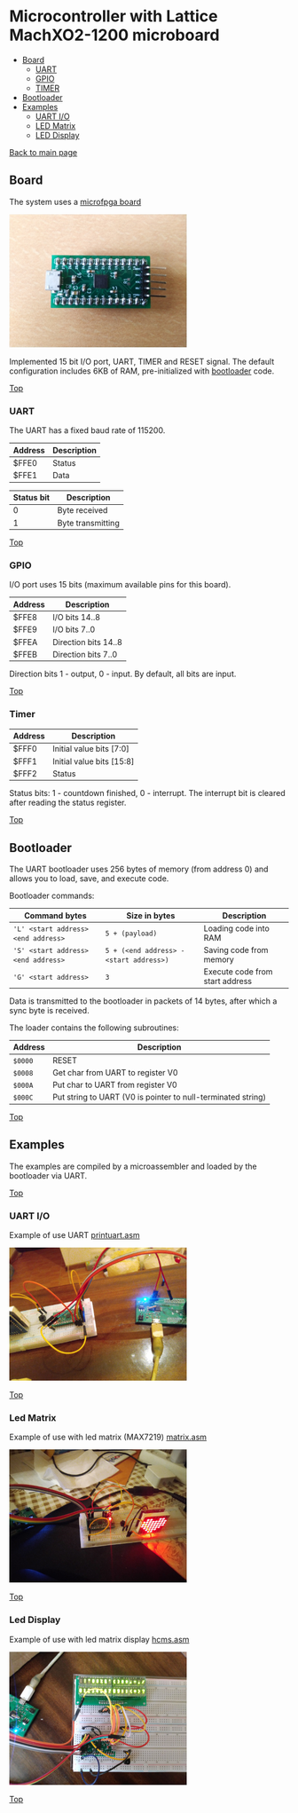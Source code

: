 # Microcontroller with Lattice MachXO2-1200 microboard

* [Board](#board)
  * [UART](#uart)
  * [GPIO](#gpio)
  * [TIMER](#timer)
* [Bootloader](#bootloader)
* [Examples](#examples)
  * [UART I/O](#uart-io)
  * [LED Matrix](#led-matrix)
  * [LED Display](#led-display)
  
[Back to main page](..)

## Board

The system uses a [microfpga board](https://github.com/pdaxrom/microfpga-demo)

<img src="microfpga.jpg" width="320" />

Implemented 15 bit I/O port, UART, TIMER and RESET signal. The default configuration includes 6KB of RAM, pre-initialized with [bootloader](#bootloader) code.

[Top](#microcontroller-with-lattice-machxo2-1200-microboard)

### UART

The UART has a fixed baud rate of 115200.

Address | Description
-|-
$FFE0|Status
$FFE1|Data

Status bit | Description
-|-
0|Byte received
1|Byte transmitting

[Top](#microcontroller-with-lattice-machxo2-1200-microboard)

### GPIO

I/O port uses 15 bits (maximum available pins for this board).

Address | Description
-|-
$FFE8|I/O bits 14..8
$FFE9|I/O bits 7..0
$FFEA|Direction bits 14..8
$FFEB|Direction bits 7..0

Direction bits 1 - output, 0 - input. By default, all bits are input.

[Top](#microcontroller-with-lattice-machxo2-1200-microboard)

### Timer

Address | Description
-|-
$FFF0|Initial value bits [7:0]
$FFF1|Initial value bits [15:8]
$FFF2|Status

Status bits: 1 - countdown finished, 0 - interrupt.
The interrupt bit is cleared after reading the status register.

[Top](#microcontroller-with-lattice-machxo2-1200-microboard)

## Bootloader

The UART bootloader uses 256 bytes of memory (from address 0) and allows you to load, save, and execute code.

Bootloader commands:

Command bytes | Size in bytes | Description
-|-|-
`'L' <start address> <end address>`|`5 + (payload)`|Loading code into RAM
`'S' <start address> <end address>`|`5 + (<end address> - <start address>)`|Saving code from memory
`'G' <start address>`|`3`|Execute code from start address

Data is transmitted to the bootloader in packets of 14 bytes, after which a sync byte is received.

The loader contains the following subroutines:

Address | Description
-|-
`$0000`|RESET
`$0008`|Get char from UART to register V0
`$000A`|Put char to UART from register V0
`$000C`|Put string to UART (V0 is pointer to null-terminated string)

[Top](#microcontroller-with-lattice-machxo2-1200-microboard)

## Examples

The examples are compiled by a microassembler and loaded by the bootloader via UART.

[Top](#microcontroller-with-lattice-machxo2-1200-microboard)

### UART I/O

Example of use UART [printuart.asm](../asm/examples/printuart.asm)

<img src="uart.jpg" width="320" />

[Top](#microcontroller-with-lattice-machxo2-1200-microboard)

### Led Matrix

Example of use with led matrix (MAX7219) [matrix.asm](../asm/examples/matrix.asm)

<img src="matrix.jpg" width="320" />

[Top](#microcontroller-with-lattice-machxo2-1200-microboard)

### Led Display

Example of use with led matrix display [hcms.asm](../asm/examples/hcms.asm)

<img src="hcms.jpg" width="320" />

[Top](#microcontroller-with-lattice-machxo2-1200-microboard)

